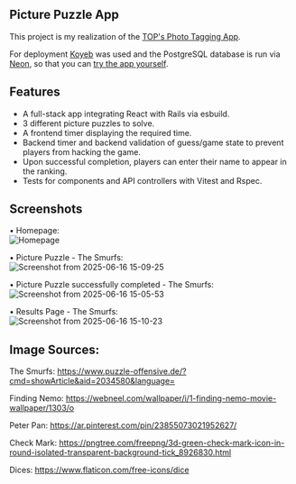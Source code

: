 ## Picture Puzzle App
This project is my realization of the [TOP's Photo Tagging App](https://zippy-velma-picture-puzzle-678a8073.koyeb.app/).

For deployment [Koyeb](https://www.koyeb.com/) was used and the PostgreSQL database is run via [Neon](https://neon.com/), so that you can [try the app yourself](https://controversial-marigold-isaha-5a2faa70.koyeb.app/).

## Features
  -	A full-stack app integrating React with Rails via esbuild.
  -	3 different picture puzzles to solve.
  -	A frontend timer displaying the required time.
  -	Backend timer and backend validation of guess/game state to prevent players from hacking the game.
  -	Upon successful completion, players can enter their name to appear in the ranking.
  -	Tests for components and API controllers with Vitest and Rspec.

## Screenshots
•	Homepage:  
![Homepage](https://github.com/user-attachments/assets/a9e05ff3-ec94-4dd5-896a-62efa280c39b)

•	Picture Puzzle - The Smurfs:  
![Screenshot from 2025-06-16 15-09-25](https://github.com/user-attachments/assets/dbfe832d-a03a-4c82-92a8-39e4ede67921)

•	Picture Puzzle successfully completed - The Smurfs: 
![Screenshot from 2025-06-16 15-05-53](https://github.com/user-attachments/assets/0de1ff55-662f-45ef-8090-7fb60ccd61c5)

•	Results Page - The Smurfs:  
![Screenshot from 2025-06-16 15-10-23](https://github.com/user-attachments/assets/db9c8def-e4f9-4ff6-a36b-8ba7bd300f90)


## Image Sources:
The Smurfs:
https://www.puzzle-offensive.de/?cmd=showArticle&aid=2034580&language=

Finding Nemo:
https://webneel.com/wallpaper/i/1-finding-nemo-movie-wallpaper/1303/o

Peter Pan:
https://ar.pinterest.com/pin/23855073021952627/

Check Mark:
https://pngtree.com/freepng/3d-green-check-mark-icon-in-round-isolated-transparent-background-tick_8926830.html

Dices:
https://www.flaticon.com/free-icons/dice

